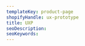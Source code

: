 ```yaml
---
templateKey: product-page
shopifyHandle: ux-prototype
title: UXP
seoDescription:
seoKeywords:
---
```

